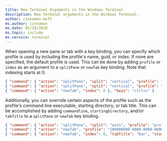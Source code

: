 ```yaml
---
title: New Terminal Arguments in the Windows Terminal
description: New Terminal arguments in the Windows Terminal.
author: cinnamon-msft
ms.author: cinnamon
ms.date: 05/19/2020
ms.topic: include
ms.service: terminal
---
```


When opening a new pane or tab with a key binding, you can specify which profile is used by including the profile's name, guid, or index. If none are specified, the default profile is used. This can be done by adding `profile` or `index` as an argument to a `splitPane` or `newTab` key binding. Note that indexing starts at 0.

```json
{ "command": { "action": "splitPane", "split": "vertical", "profile": "profile1" }, "keys": "ctrl+a" },
{ "command": { "action": "splitPane", "split": "vertical", "profile": "{00000000-0000-0000-0000-000000000000}" }, "keys": "ctrl+b" },
{ "command": { "action": "newTab", "index": 0 }, "keys": "ctrl+c" }
```

Additionally, you can override certain aspects of the profile such as the profile's command line executable, starting directory, or tab title. This can be accomplished by adding `commandline`, `startingDirectory`, and/or `tabTitle` to a `splitPane` or `newTab` key binding.

```json
{ "command": { "action": "splitPane", "split": "auto", "profile": "profile1" "commandline": "foo.exe" }, "keys": "ctrl+a" },
{ "command": { "action": "newTab", "profile": "{00000000-0000-0000-0000-000000000000}", "startingDirectory": "C:\\foo" }, "keys": "ctrl+b" },
{ "command": { "action": "newTab", "index": 0, "tabTitle": "bar", "startingDirectory": "C:\\foo", "commandline": "foo.exe" }, "keys": "ctrl+c" }
```

